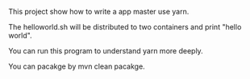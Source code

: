 This project show how to write a app master use yarn.

The helloworld.sh will be distributed to two containers and print "hello world".

You can run this program to understand yarn more deeply.

You can pacakge by mvn clean pacakge.